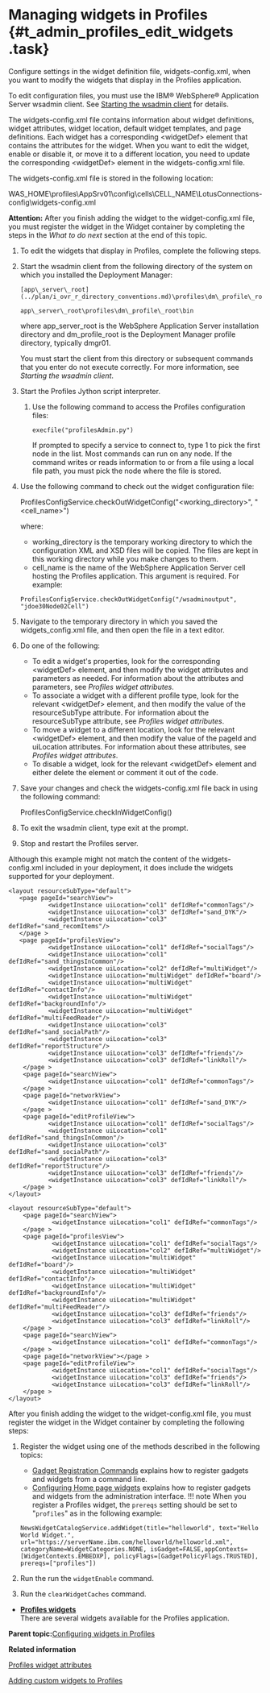 # Managing widgets in Profiles {#t_admin_profiles_edit_widgets .task}

Configure settings in the widget definition file, widgets-config.xml, when you want to modify the widgets that display in the Profiles application.

To edit configuration files, you must use the IBM® WebSphere® Application Server wsadmin client. See [Starting the wsadmin client](t_admin_wsadmin_starting.md) for details.

The widgets-config.xml file contains information about widget definitions, widget attributes, widget location, default widget templates, and page definitions. Each widget has a corresponding <widgetDef\> element that contains the attributes for the widget. When you want to edit the widget, enable or disable it, or move it to a different location, you need to update the corresponding <widgetDef\> element in the widgets-config.xml file.

The widgets-config.xml file is stored in the following location:

WAS\_HOME\\profiles\\AppSrv01\\config\\cells\\CELL\_NAME\\LotusConnections-config\\widgets-config.xml

**Attention:** After you finish adding the widget to the widget-config.xml file, you must register the widget in the Widget container by completing the steps in the *What to do next* section at the end of this topic.

1.  To edit the widgets that display in Profiles, complete the following steps.
2.  Start the wsadmin client from the following directory of the system on which you installed the Deployment Manager:

    ```
    [app\_server\_root](../plan/i_ovr_r_directory_conventions.md)\profiles\dm\_profile\_root\bin
    ```

    ```
    app\_server\_root\profiles\dm\_profile\_root\bin
    ```

    where app\_server\_root is the WebSphere Application Server installation directory and dm\_profile\_root is the Deployment Manager profile directory, typically dmgr01.

    You must start the client from this directory or subsequent commands that you enter do not execute correctly. For more information, see *Starting the wsadmin client*.

3.  Start the Profiles Jython script interpreter.

    1.  Use the following command to access the Profiles configuration files:

        ```
        execfile("profilesAdmin.py")
        ```

        If prompted to specify a service to connect to, type 1 to pick the first node in the list. Most commands can run on any node. If the command writes or reads information to or from a file using a local file path, you must pick the node where the file is stored.

4.  Use the following command to check out the widget configuration file:

    ProfilesConfigService.checkOutWidgetConfig\("<working\_directory\>", "<cell\_name\>"\)

    where:

    -   working\_directory is the temporary working directory to which the configuration XML and XSD files will be copied. The files are kept in this working directory while you make changes to them.
    -   cell\_name is the name of the WebSphere Application Server cell hosting the Profiles application. This argument is required.
    For example:

    ```
    ProfilesConfigService.checkOutWidgetConfig("/wsadminoutput", "jdoe30Node02Cell")
    ```

5.  Navigate to the temporary directory in which you saved the widgets\_config.xml file, and then open the file in a text editor.

6.  Do one of the following:

    -   To edit a widget's properties, look for the corresponding <widgetDef\> element, and then modify the widget attributes and parameters as needed. For information about the attributes and parameters, see *Profiles widget attributes*.
    -   To associate a widget with a different profile type, look for the relevant <widgetDef\> element, and then modify the value of the resourceSubType attribute. For information about the resourceSubType attribute, see *Profiles widget attributes*.
    -   To move a widget to a different location, look for the relevant <widgetDef\> element, and then modify the value of the pageId and uiLocation attributes. For information about these attributes, see *Profiles widget attributes*.
    -   To disable a widget, look for the relevant <widgetDef\> element and either delete the element or comment it out of the code.
7.  Save your changes and check the widgets-config.xml file back in using the following command:

    ProfilesConfigService.checkInWidgetConfig\(\)

8.  To exit the wsadmin client, type exit at the prompt.

9.  Stop and restart the Profiles server.


Although this example might not match the content of the widgets-config.xml included in your deployment, it does include the widgets supported for your deployment.

```
<layout resourceSubType="default">
   <page pageId="searchView">
           <widgetInstance uiLocation="col1" defIdRef="commonTags"/>
           <widgetInstance uiLocation="col3" defIdRef="sand_DYK"/>
           <widgetInstance uiLocation="col3" defIdRef="sand_recomItems"/>
   </page >
   <page pageId="profilesView">
           <widgetInstance uiLocation="col1" defIdRef="socialTags"/>
           <widgetInstance uiLocation="col1" defIdRef="sand_thingsInCommon"/>
           <widgetInstance uiLocation="col2" defIdRef="multiWidget"/>
           <widgetInstance uiLocation="multiWidget" defIdRef="board"/>
           <widgetInstance uiLocation="multiWidget" defIdRef="contactInfo"/>
           <widgetInstance uiLocation="multiWidget" defIdRef="backgroundInfo"/>
           <widgetInstance uiLocation="multiWidget" defIdRef="multiFeedReader"/>
           <widgetInstance uiLocation="col3" defIdRef="sand_socialPath"/>
           <widgetInstance uiLocation="col3" defIdRef="reportStructure"/>
           <widgetInstance uiLocation="col3" defIdRef="friends"/>
           <widgetInstance uiLocation="col3" defIdRef="linkRoll"/>
    </page >
    <page pageId="searchView">
           <widgetInstance uiLocation="col1" defIdRef="commonTags"/>
    </page >
    <page pageId="networkView">
           <widgetInstance uiLocation="col1" defIdRef="sand_DYK"/>
    </page >
    <page pageId="editProfileView">
           <widgetInstance uiLocation="col1" defIdRef="socialTags"/>
           <widgetInstance uiLocation="col1" defIdRef="sand_thingsInCommon"/>
           <widgetInstance uiLocation="col3" defIdRef="sand_socialPath"/>
           <widgetInstance uiLocation="col3" defIdRef="reportStructure"/>
           <widgetInstance uiLocation="col3" defIdRef="friends"/>
           <widgetInstance uiLocation="col3" defIdRef="linkRoll"/>
    </page >
</layout>
```

```
<layout resourceSubType="default">
    <page pageId="searchView">
            <widgetInstance uiLocation="col1" defIdRef="commonTags"/>
    </page >
    <page pageId="profilesView">
            <widgetInstance uiLocation="col1" defIdRef="socialTags"/>
            <widgetInstance uiLocation="col2" defIdRef="multiWidget"/>
            <widgetInstance uiLocation="multiWidget" defIdRef="board"/>
            <widgetInstance uiLocation="multiWidget" defIdRef="contactInfo"/>
            <widgetInstance uiLocation="multiWidget" defIdRef="backgroundInfo"/>
            <widgetInstance uiLocation="multiWidget" defIdRef="multiFeedReader"/>
            <widgetInstance uiLocation="col3" defIdRef="friends"/>
            <widgetInstance uiLocation="col3" defIdRef="linkRoll"/>
    </page >
    <page pageId="searchView">
            <widgetInstance uiLocation="col1" defIdRef="commonTags"/>
    </page >
    <page pageId="networkView"></page >
    <page pageId="editProfileView">
            <widgetInstance uiLocation="col1" defIdRef="socialTags"/>
            <widgetInstance uiLocation="col3" defIdRef="friends"/>
            <widgetInstance uiLocation="col3" defIdRef="linkRoll"/>
    </page >
</layout>
```

After you finish adding the widget to the widget-config.xml file, you must register the widget in the Widget container by completing the following steps:

1.  Register the widget using one of the methods described in the following topics:

    -   [Gadget Registration Commands](r_admin_gadget_reg_ws_commands.md#) explains how to register gadgets and widgets from a command line.
    -   [Configuring Home page widgets](t_admin_homepage_add_widgets_homepage.md) explains how to register gadgets and widgets from the administration interface.
    !!! note
    When you register a Profiles widget, the `prereqs` setting should be set to "`profiles`" as in the following example:

    ```
    NewsWidgetCatalogService.addWidget(title="helloworld", text="Hello World Widget.", url="https://serverName.ibm.com/helloworld/helloworld.xml", categoryName=WidgetCategories.NONE, isGadget=FALSE,appContexts=[WidgetContexts.EMBEDXP], policyFlags=[GadgetPolicyFlags.TRUSTED], prereqs=["profiles"])
    
    ```

2.  Run the run the `widgetEnable` command.
3.  Run the `clearWidgetCaches` command.

-   **[Profiles widgets](../admin/r_admin_profiles_widgets.md)**  
There are several widgets available for the Profiles application.

**Parent topic:**[Configuring widgets in Profiles](../admin/c_admin_profiles_configure_widgets.md)

**Related information**  


[Profiles widget attributes](../admin/r_admin_profiles_widget_elements.md)

[Adding custom widgets to Profiles](../admin/c_admin_profiles_add_custom_widgets.md)

